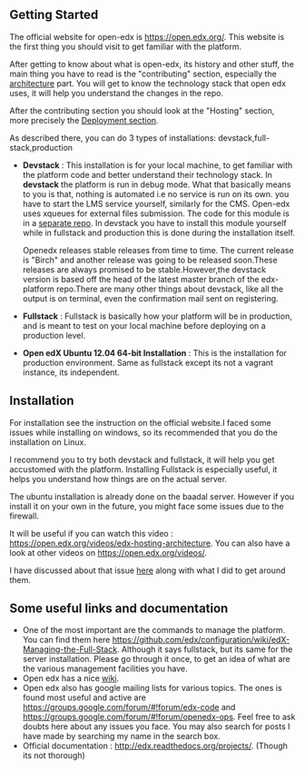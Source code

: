 ## Getting Started
The official website for open-edx is https://open.edx.org/. This website is the first thing you should visit to get familiar with the platform.

After getting to know about what is open-edx, its history and other stuff, the main thing you have to read is the "contributing" section, especially the [architecture](https://open.edx.org/contributing-to-edx/architecture) part. You will get to know the technology stack that open edx uses, it will help you understand the changes in the repo.

After the contributing section you should look at the "Hosting" section, more precisely the [Deployment section](https://open.edx.org/deployment-options).

As described there, you can do 3 types of installations: devstack,full-stack,production
  * **Devstack** : This installation is for your local machine, to get familiar with the platform code and better understand their technology stack. In **devstack** the platform is run in debug mode. What that basically means to you is that, nothing is automated i.e no service is run on its own. you have to start the LMS service yourself, similarly for the CMS. Open-edx uses xqueues for external files submission. The code for this module is in a [separate repo](github.com/edx/xqueue). In devstack you have to install this module yourself while in fullstack and production this is done during the installation itself.

    Openedx releases stable releases from time to time. The current release is "Birch" and another release was going to be released soon.These releases are always promised to be stable.However,the devstack version is based off the head of the latest master branch of the edx-platform repo.There are many other things about devstack, like all the output is on terminal, even the confirmation mail sent on registering.
* **Fullstack** : Fullstack is basically how your platform will be in production, and is meant to test on your local machine before deploying on a production level.
* **Open edX Ubuntu 12.04 64-bit Installation** : This is the installation for production environment. Same as fullstack except its not a vagrant instance, its independent.

## Installation

For installation see the instruction on the official website.I faced some issues while installing on windows, so its recommended that you do the installation on Linux.

I recommend you to try both devstack and fullstack, it will help you get accustomed with the platform. Installing Fullstack is especially useful, it helps you understand how things are on the actual server.

The ubuntu installation is already done on the baadal server. However if you install it on your own in the future, you might face some issues due to the firewall.

It will be useful if you can watch this video : https://open.edx.org/videos/edx-hosting-architecture. You can also have a look at other videos on https://open.edx.org/videos/.

I have discussed about that issue [here](https://github.com/edx/configuration/issues/2086) along with what I did to get around them.

## Some useful links and documentation
* One of the most important are the commands to manage the platform. You can find them here https://github.com/edx/configuration/wiki/edX-Managing-the-Full-Stack. Although it says fullstack, but its same for the server installation. Please go through it once, to get an idea of what are the various management facilities you have.
* Open edx has a nice [wiki](https://github.com/edx/configuration/wiki/).
* Open edx also has google mailing lists for various topics. The ones is found most useful and active are https://groups.google.com/forum/#!forum/edx-code and https://groups.google.com/forum/#!forum/openedx-ops. Feel free to ask doubts here about any issues you face. You may also search for posts I have made by searching my name in the search box.
* Official documentation : http://edx.readthedocs.org/projects/. (Though its not thorough)
